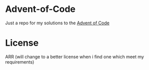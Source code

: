 # Advent-of-Code
Just a repo for my solutions to the [Advent of Code](https://adventofcode.com)

# License
ARR (will change to a better license when i find one which meet my requirements)
